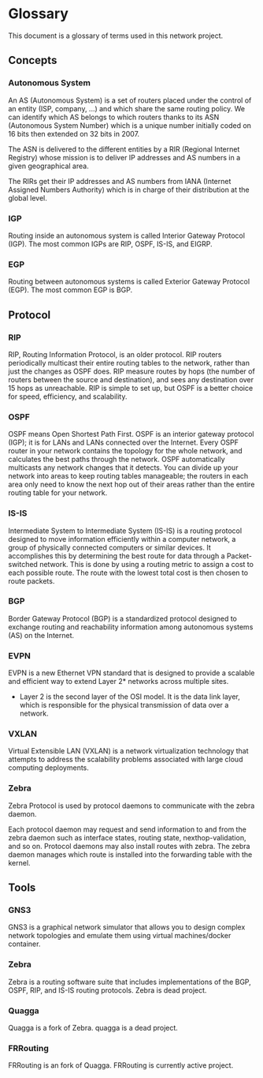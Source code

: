 # Glossary
This document is a glossary of terms used in this network project.


## Concepts

### Autonomous System
An AS (Autonomous System) is a set of routers placed under the control of an entity (ISP, company, ...) and which share the same routing policy.
We can identify which AS belongs to which routers thanks to its ASN (Autonomous System Number) which is a unique number initially coded on 16 bits then extended on 32 bits in 2007.

The ASN is delivered to the different entities by a RIR (Regional Internet Registry) whose mission is to deliver IP addresses and AS numbers in a given geographical area.

The RIRs get their IP addresses and AS numbers from IANA (Internet Assigned Numbers Authority) which is in charge of their distribution at the global level.

### IGP
Routing inside an autonomous system is called Interior Gateway Protocol (IGP). The most common IGPs are RIP, OSPF, IS-IS, and EIGRP.

### EGP
Routing between autonomous systems is called Exterior Gateway Protocol (EGP). The most common EGP is BGP.

## Protocol

### RIP
RIP, Routing Information Protocol, is an older protocol. RIP routers periodically multicast their entire routing tables to the network, rather than just the changes as OSPF does. RIP measure routes by hops (the number of routers between the source and destination), and sees any destination over 15 hops as unreachable. RIP is simple to set up, but OSPF is a better choice for speed, efficiency, and scalability.

### OSPF
OSPF means Open Shortest Path First. OSPF is an interior gateway protocol (IGP); it is for LANs and LANs connected over the Internet. Every OSPF router in your network contains the topology for the whole network, and calculates the best paths through the network. OSPF automatically multicasts any network changes that it detects. You can divide up your network into areas to keep routing tables manageable; the routers in each area only need to know the next hop out of their areas rather than the entire routing table for your network.

### IS-IS
Intermediate System to Intermediate System (IS-IS) is a routing protocol designed to move information efficiently within a computer network, a group of physically connected computers or similar devices.
It accomplishes this by determining the best route for data through a Packet-switched network. This is done by using a routing metric to assign a cost to each possible route. The route with the lowest total cost is then chosen to route packets.

### BGP
Border Gateway Protocol (BGP) is a standardized protocol designed to exchange routing and reachability information among autonomous systems (AS) on the Internet.

### EVPN
EVPN is a new Ethernet VPN standard that is designed to provide a scalable and efficient way to extend Layer 2* networks across multiple sites.

* Layer 2 is the second layer of the OSI model. It is the data link layer, which is responsible for the physical transmission of data over a network.

### VXLAN
Virtual Extensible LAN (VXLAN) is a network virtualization technology that attempts to address the scalability problems associated with large cloud computing deployments.

### Zebra
Zebra Protocol is used by protocol daemons to communicate with the zebra daemon.

Each protocol daemon may request and send information to and from the zebra daemon such as interface states, routing state, nexthop-validation, and so on. Protocol daemons may also install routes with zebra. The zebra daemon manages which route is installed into the forwarding table with the kernel.

## Tools

### GNS3
GNS3 is a graphical network simulator that allows you to design complex network topologies and emulate them using virtual machines/docker container.

### Zebra
Zebra is a routing software suite that includes implementations of the BGP, OSPF, RIP, and IS-IS routing protocols.
Zebra is dead project.

### Quagga
Quagga is a fork of Zebra.
quagga is a dead project.

### FRRouting
FRRouting is an fork of Quagga.
FRRouting is currently active project.